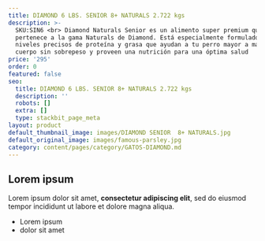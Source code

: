 ```yaml
---
title: DIAMOND 6 LBS. SENIOR 8+ NATURALS 2.722 kgs
description: >-
  SKU:SIN6 <br> Diamond Naturals Senior es un alimento super premium que
  pertenece a la gama Naturals de Diamond. Está especialmente formulado con
  niveles precisos de proteína y grasa que ayudan a tu perro mayor a mantener un
  cuerpo sin sobrepeso y proveen una nutrición para una óptima salud
price: '295'
order: 0
featured: false
seo:
  title: DIAMOND 6 LBS. SENIOR 8+ NATURALS 2.722 kgs
  description: ''
  robots: []
  extra: []
  type: stackbit_page_meta
layout: product
default_thumbnail_image: images/DIAMOND SENIOR  8+ NATURALS.jpg
default_original_image: images/famous-parsley.jpg
category: content/pages/category/GATOS-DIAMOND.md
---
```

## Lorem ipsum

Lorem ipsum dolor sit amet, **consectetur adipiscing elit**, sed do eiusmod tempor incididunt ut labore et dolore magna aliqua.

- Lorem ipsum
- dolor sit amet